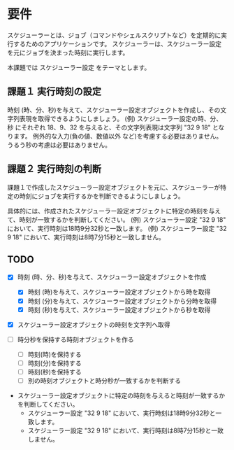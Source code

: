 # 要件

スケジューラーとは、ジョブ（コマンドやシェルスクリプトなど）を定期的に実行するためのアプリケーションです。
スケジューラーは、スケジューラー設定を元にジョブを決まった時刻に実行します。

本課題では スケジューラー設定 をテーマとします。

## 課題１ 実行時刻の設定

時刻 (時、分、秒)を与えて、スケジューラー設定オブジェクトを作成し、その文字列表現を取得できるようにしましょう。
    (例) スケジューラー設定の時、分、秒 にそれぞれ 18、9、32 を与えると、その文字列表現は文字列 "32 9 18" となります。
    例外的な入力(負の値、数値以外 など)を考慮する必要はありません。
    うるう秒の考慮は必要はありません。
    
## 課題２ 実行時刻の判断

課題１で作成したスケジューラー設定オブジェクトを元に、スケジューラーが特定の時刻にジョブを実行するかを判断できるようにしましょう。

具体的には、作成されたスケジューラー設定オブジェクトに特定の時刻を与えて、時刻が一致するかを判断してください。
    (例) スケジューラー設定 "32 9 18" において、実行時刻は18時9分32秒と一致します。
    (例) スケジューラー設定 "32 9 18" において、実行時刻は8時7分15秒と一致しません。

## TODO
* [x] 時刻 (時、分、秒)を与えて、スケジューラー設定オブジェクトを作成
  * [x] 時刻 (時)を与えて、スケジューラー設定オブジェクトから時を取得
  * [x] 時刻 (分)を与えて、スケジューラー設定オブジェクトから分時を取得
  * [x] 時刻 (秒)を与えて、スケジューラー設定オブジェクトから秒を取得
* [x] スケジューラー設定オブジェクトの時刻を文字列へ取得

* [ ] 時分秒を保持する時刻オブジェクトを作る
  * [ ] 時刻(時)を保持する
  * [ ] 時刻(分)を保持する
  * [ ] 時刻(秒)を保持する
  * [ ] 別の時刻オブジェクトと時分秒が一致するかを判断する

* スケジューラー設定オブジェクトに特定の時刻を与えると時刻が一致するかを判断してください。
  * スケジューラー設定 "32 9 18" において、実行時刻は18時9分32秒と一致します。
  * スケジューラー設定 "32 9 18" において、実行時刻は8時7分15秒と一致しません。
